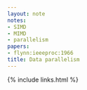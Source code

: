 ```yaml
---
layout: note
notes:
- SIMD
- MIMD
- parallelism
papers:
- flynn:ieeeproc:1966
title: Data parallelism
---
```

{% include links.html %}
